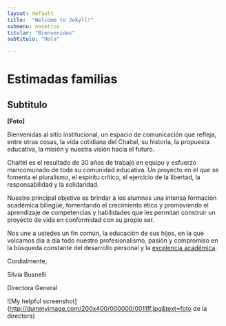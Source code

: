 ```yaml
---
layout: default
title:  "Welcome to Jekyll!"
submenu: nosotros
titular: "Bienvenidos"
subtitulo: "Hola"

---
```


# Estimadas familias

## Subtitulo
 
**[Foto]**

Bienvenidas al sitio institucional, un espacio de comunicación que refleja, entre otras cosas, la vida cotidiana del Chaltel, su historia, la propuesta educativa, la misión y nuestra visión hacia el futuro.

Chaltel es el resultado de 30 años de trabajo en equipo y esfuerzo mancomunado de toda su comunidad educativa. Un proyecto en el que  se fomenta el pluralismo, el espíritu crítico, el ejercicio de la libertad, la responsabilidad y la solidaridad.

Nuestro principal objetivo es brindar a los alumnos una intensa formación académica bilingüe, fomentando el crecimiento ético y promoviendo el aprendizaje de competencias y habilidades que les permitan construir un proyecto de vida en conformidad con su propio ser.

Nos une a ustedes un fin común, la educación de sus hijos, en la que volcamos día a día  todo nuestro profesionalismo, pasión y compromiso en la búsqueda constante del desarrollo personal y  la [excelencia académica](http://www.google.com).

Cordialmente,


Silvia Busnelli

Directora General

![My helpful screenshot](http://dummyimage.com/200x400/000000/0011ff.jpg&text=foto de la directora)


